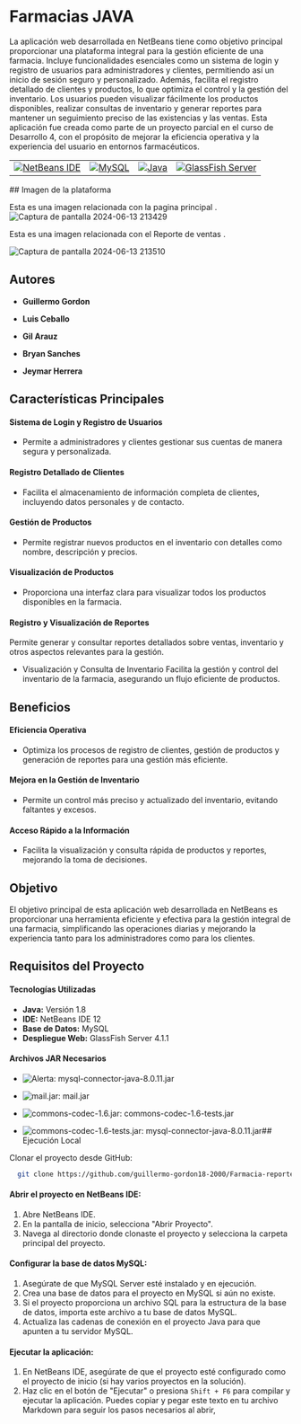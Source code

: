 # Farmacias JAVA

La aplicación web desarrollada en NetBeans tiene como objetivo principal proporcionar una plataforma integral para la gestión eficiente de una farmacia. Incluye funcionalidades esenciales como un sistema de login y registro de usuarios para administradores y clientes, permitiendo así un inicio de sesión seguro y personalizado. Además, facilita el registro detallado de clientes y productos, lo que optimiza el control y la gestión del inventario. Los usuarios pueden visualizar fácilmente los productos disponibles, realizar consultas de inventario y generar reportes para mantener un seguimiento preciso de las existencias y las ventas. Esta aplicación fue creada como parte de un proyecto parcial en el curso de Desarrollo 4, con el propósito de mejorar la eficiencia operativa y la experiencia del usuario en entornos farmacéuticos.


<table>
  <tr>
    <td align="center">
      <a href="https://netbeans.apache.org/">
        <img src="https://img.shields.io/badge/NetBeans-12-1B6AC6?style=for-the-badge&logo=apache-netbeans-ide&logoColor=white" alt="NetBeans IDE">
      </a>
    </td>
    <td align="center">
      <a href="https://www.mysql.com/">
        <img src="https://img.shields.io/badge/MySQL-8.0-4479A1?style=for-the-badge&logo=mysql&logoColor=white" alt="MySQL">
      </a>
    </td>
    <td align="center">
      <a href="https://www.java.com/">
        <img src="https://img.shields.io/badge/Java-1.8-007396?style=for-the-badge&logo=java&logoColor=white" alt="Java">
      </a>
    </td>
    <td align="center">
      <a href="https://javaee.github.io/glassfish/">
        <img src="https://img.shields.io/badge/GlassFish-4.1.1-0085D0?style=for-the-badge&logo=glassfish&logoColor=white" alt="GlassFish Server">
      </a>
    </td>
  </tr>
</table>
## Imagen de la plataforma 


Esta es una imagen relacionada con la pagina principal  .
![Captura de pantalla 2024-06-13 213429](https://github.com/guillermo-gordon18-2000/Farmacia-reporte-java/assets/83618044/3a68a23d-02b3-4b5b-9055-f943245ae590)

Esta es una imagen relacionada con el Reporte de ventas .

![Captura de pantalla 2024-06-13 213510](https://github.com/guillermo-gordon18-2000/Farmacia-reporte-java/assets/83618044/188637fe-1fb5-4cf7-a898-f49d9c88193d)
## Autores 

- **Guillermo Gordon**
  

- **Luis Ceballo**


- **Gil Arauz**


- **Bryan Sanches**


- **Jeymar Herrera**

 
## Características Principales
#### Sistema de Login y Registro de Usuarios
- Permite a administradores y clientes gestionar sus cuentas de manera segura y personalizada.

#### Registro Detallado de Clientes
- Facilita el almacenamiento de información completa de clientes, incluyendo datos personales y de contacto.

#### Gestión de Productos
- Permite registrar nuevos productos en el inventario con detalles como nombre, descripción y precios.

#### Visualización de Productos
 - Proporciona una interfaz clara para visualizar todos los productos disponibles en la farmacia.

#### Registro y Visualización de Reportes
 Permite generar y consultar reportes detallados sobre ventas, inventario y otros aspectos relevantes para la gestión.

- Visualización y Consulta de Inventario 
Facilita la gestión y control del inventario de la farmacia, asegurando un flujo eficiente de productos.

## Beneficios
#### Eficiencia Operativa
-  Optimiza los procesos de registro de clientes, gestión de productos y generación de reportes para una gestión más eficiente.

#### Mejora en la Gestión de Inventario
 - Permite un control más preciso y actualizado del inventario, evitando faltantes y excesos.

#### Acceso Rápido a la Información
 - Facilita la visualización y consulta rápida de productos y reportes, mejorando la toma de decisiones.



## Objetivo
El objetivo principal de esta aplicación web desarrollada en NetBeans es proporcionar una herramienta eficiente y efectiva para la gestión integral de una farmacia, simplificando las operaciones diarias y mejorando la experiencia tanto para los administradores como para los clientes.

## Requisitos del Proyecto

#### Tecnologías Utilizadas

- **Java:** Versión 1.8
- **IDE:** NetBeans IDE 12
- **Base de Datos:** MySQL
- **Despliegue Web:** GlassFish Server 4.1.1

#### Archivos JAR Necesarios

- ![Alerta](https://img.shields.io/badge/Archivo%20JAR-mysql--connector--java--8.0.11.jar-yellow): mysql-connector-java-8.0.11.jar

- ![mail.jar](https://img.shields.io/badge/mail.jar-JAR-yellow): mail.jar

- ![commons-codec-1.6.jar](https://img.shields.io/badge/commons--codec--1.6.jar-JAR-yellow): commons-codec-1.6-tests.jar

- ![commons-codec-1.6-tests.jar](https://img.shields.io/badge/commons--codec--1.6--tests.jar-JAR-yellow): mysql-connector-java-8.0.11.jar## Ejecución Local

Clonar el proyecto desde GitHub:
```bash
  git clone https://github.com/guillermo-gordon18-2000/Farmacia-reporte-java.git
```



#### Abrir el proyecto en NetBeans IDE:

1. Abre NetBeans IDE.
2. En la pantalla de inicio, selecciona "Abrir Proyecto".
3. Navega al directorio donde clonaste el proyecto y selecciona la carpeta principal del proyecto.

#### Configurar la base de datos MySQL:

1. Asegúrate de que MySQL Server esté instalado y en ejecución.
2. Crea una base de datos para el proyecto en MySQL si aún no existe.
3. Si el proyecto proporciona un archivo SQL para la estructura de la base de datos, importa este archivo a tu base de datos MySQL.
4. Actualiza las cadenas de conexión en el proyecto Java para que apunten a tu servidor MySQL.

#### Ejecutar la aplicación:

  1. En NetBeans IDE, asegúrate de que el proyecto esté configurado como el proyecto de inicio (si hay varios proyectos en la solución).
  2. Haz clic en el botón de "Ejecutar" o presiona `Shift + F6` para compilar y ejecutar la aplicación.
Puedes copiar y pegar este texto en tu archivo Markdown para seguir los pasos necesarios al abrir, 
